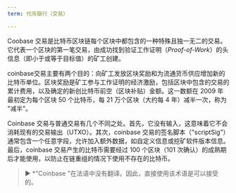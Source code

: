 ```yaml
---
term: 代币银行（交易）

---
```

Coobase 交易是比特币区块链每个区块中都包含的一种特殊且独一无二的交易。它代表一个区块的第一笔交易，由成功找到验证工作证明（*Proof-of-Work*）的头信息（即小于或等于目标值）的矿工创建。

coinbase交易主要有两个目的：向矿工发放区块奖励和为流通货币供应增加新的比特币单位。区块奖励是矿工参与工作证明的经济激励，包括区块中包含的交易的累计费用，以及确定的新创比特币前空（区块补贴）金额。这一数额在 2009 年最初定为每个区块 50 个比特币，每 21 万个区块（大约每 4 年）减半一次，称为 "减半"。

Coinbase 交易与普通交易有几个不同之处。首先，它没有输入，这意味着它不会消耗现有的交易输出（UTXO）。其次，coinbase 交易的签名脚本（"scriptSig"）通常包含一个任意字段，允许加入额外数据，如自定义信息或挖矿软件版本信息。最后，coinbase 交易产生的比特币需要经过 100 个区块（101 次确认）的成熟期后才能使用，以防止在链重组的情况下使用不存在的比特币。

> ► *"Coinbase "在法语中没有翻译。因此，直接使用该术语是可以接受的。